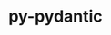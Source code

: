 ---
title: "py-pydantic"
layout: cache
categories: [package, develop-2025-01-26]
meta: {"versions": ["1.10.19", "2.10.1"], "compilers": ["gcc@=11.4.0", "gcc@=13.2.0", "gcc@=9.4.0", "oneapi@=2024.2.1"], "oss": ["ubuntu20.04", "ubuntu22.04", "ubuntu24.04"], "platforms": ["linux"], "targets": ["aarch64", "neoverse_v2", "ppc64le", "x86_64_v3"], "stacks": ["e4s", "e4s-neoverse-v2", "e4s-oneapi", "e4s-power", "ml-linux-aarch64-cpu", "ml-linux-aarch64-cuda", "ml-linux-x86_64-cpu", "ml-linux-x86_64-cuda", "root"], "num_specs": 6, "num_specs_by_stack": {"root": 6, "e4s-power": 1, "e4s-neoverse-v2": 1, "e4s": 1, "e4s-oneapi": 1, "ml-linux-aarch64-cuda": 1, "ml-linux-aarch64-cpu": 1, "ml-linux-x86_64-cuda": 1, "ml-linux-x86_64-cpu": 1}}
spec_details: [{"hash": "qvattkbv6i57flkznvbczazkmbl7qe4z", "compiler": "gcc@=9.4.0", "versions": ["1.10.19"], "os": "ubuntu20.04", "platform": "linux", "target": "ppc64le", "variants": ["build_system=python_pip", "~dotenv"], "stacks": ["root", "e4s-power"], "size": "-", "tarball": "https://binaries.spack.io/develop-2025-01-26/build_cache/linux-ubuntu20.04-ppc64le/gcc-9.4.0/py-pydantic-1.10.19/linux-ubuntu20.04-ppc64le-gcc-9.4.0-py-pydantic-1.10.19-qvattkbv6i57flkznvbczazkmbl7qe4z.spack"}, {"hash": "7mbi55t55ae4umqato7vj5jyqbmn4ezh", "compiler": "gcc@=11.4.0", "versions": ["1.10.19"], "os": "ubuntu22.04", "platform": "linux", "target": "neoverse_v2", "variants": ["build_system=python_pip", "~dotenv"], "stacks": ["root", "e4s-neoverse-v2"], "size": "-", "tarball": "https://binaries.spack.io/develop-2025-01-26/build_cache/linux-ubuntu22.04-neoverse_v2/gcc-11.4.0/py-pydantic-1.10.19/linux-ubuntu22.04-neoverse_v2-gcc-11.4.0-py-pydantic-1.10.19-7mbi55t55ae4umqato7vj5jyqbmn4ezh.spack"}, {"hash": "q7x6aesi46ust42rbms232gi2diugyr3", "compiler": "gcc@=11.4.0", "versions": ["1.10.19"], "os": "ubuntu22.04", "platform": "linux", "target": "x86_64_v3", "variants": ["build_system=python_pip", "~dotenv"], "stacks": ["root", "e4s"], "size": "-", "tarball": "https://binaries.spack.io/develop-2025-01-26/build_cache/linux-ubuntu22.04-x86_64_v3/gcc-11.4.0/py-pydantic-1.10.19/linux-ubuntu22.04-x86_64_v3-gcc-11.4.0-py-pydantic-1.10.19-q7x6aesi46ust42rbms232gi2diugyr3.spack"}, {"hash": "xcen2fw6qyufllqg3cevq6ipmvduvw2t", "compiler": "oneapi@=2024.2.1", "versions": ["1.10.19"], "os": "ubuntu22.04", "platform": "linux", "target": "x86_64_v3", "variants": ["build_system=python_pip", "~dotenv"], "stacks": ["root", "e4s-oneapi"], "size": "-", "tarball": "https://binaries.spack.io/develop-2025-01-26/build_cache/linux-ubuntu22.04-x86_64_v3/oneapi-2024.2.1/py-pydantic-1.10.19/linux-ubuntu22.04-x86_64_v3-oneapi-2024.2.1-py-pydantic-1.10.19-xcen2fw6qyufllqg3cevq6ipmvduvw2t.spack"}, {"hash": "wmgccvoxbay7snc4sfog26y5oxoq3ojz", "compiler": "gcc@=13.2.0", "versions": ["2.10.1"], "os": "ubuntu24.04", "platform": "linux", "target": "aarch64", "variants": ["build_system=python_pip", "~dotenv"], "stacks": ["root", "ml-linux-aarch64-cuda", "ml-linux-aarch64-cpu"], "size": "-", "tarball": "https://binaries.spack.io/develop-2025-01-26/build_cache/linux-ubuntu24.04-aarch64/gcc-13.2.0/py-pydantic-2.10.1/linux-ubuntu24.04-aarch64-gcc-13.2.0-py-pydantic-2.10.1-wmgccvoxbay7snc4sfog26y5oxoq3ojz.spack"}, {"hash": "fsu2eout25eturs5rvu6qtbqqbla7o34", "compiler": "gcc@=13.2.0", "versions": ["2.10.1"], "os": "ubuntu24.04", "platform": "linux", "target": "x86_64_v3", "variants": ["build_system=python_pip", "~dotenv"], "stacks": ["root", "ml-linux-x86_64-cuda", "ml-linux-x86_64-cpu"], "size": "-", "tarball": "https://binaries.spack.io/develop-2025-01-26/build_cache/linux-ubuntu24.04-x86_64_v3/gcc-13.2.0/py-pydantic-2.10.1/linux-ubuntu24.04-x86_64_v3-gcc-13.2.0-py-pydantic-2.10.1-fsu2eout25eturs5rvu6qtbqqbla7o34.spack"}]
---